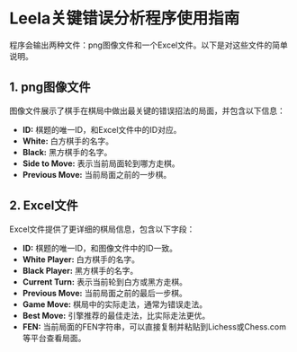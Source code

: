# Leela关键错误分析程序使用指南

程序会输出两种文件：png图像文件和一个Excel文件。以下是对这些文件的简单说明。

## 1. png图像文件

图像文件展示了棋手在棋局中做出最关键的错误招法的局面，并包含以下信息：

- **ID:** 棋题的唯一ID，和Excel文件中的ID对应。
- **White:** 白方棋手的名字。
- **Black:** 黑方棋手的名字。
- **Side to Move:** 表示当前局面轮到哪方走棋。
- **Previous Move:** 当前局面之前的一步棋。

## 2. Excel文件

Excel文件提供了更详细的棋局信息，包含以下字段：

- **ID:** 棋题的唯一ID，和图像文件中的ID一致。
- **White Player:** 白方棋手的名字。
- **Black Player:** 黑方棋手的名字。
- **Current Turn:** 表示当前轮到白方或黑方走棋。
- **Previous Move:** 当前局面之前的最后一步棋。
- **Game Move:** 棋局中的实际走法，通常为错误走法。
- **Best Move:** 引擎推荐的最佳走法，比实际走法更优。
- **FEN:** 当前局面的FEN字符串，可以直接复制并粘贴到Lichess或Chess.com等平台查看局面。